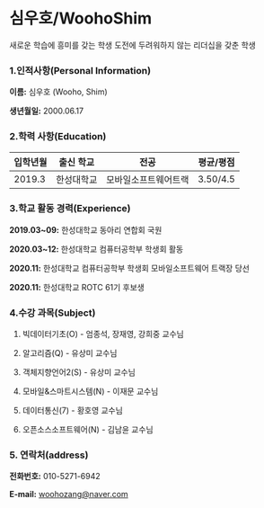 # 심우호/WoohoShim
새로운 학습에 흥미를 갖는 학생
도전에 두려워하지 않는 리더십을 갖춘 학생

### 1.인적사항(Personal Information)  
  **이름:** 심우호 (Wooho, Shim)

  **생년월일:** 2000.06.17
  
### 2.학력 사항(Education)  

| 입학년월 | 출신 학교 |전공 | 평균/평점 | 
| :---         |    :---:   |    :---:      | :---:       |  
| 2019.3 | 한성대학교   |모바일소프트웨어트랙| 3.50/4.5 |

### 3.학교 활동 경력(Experience)
  **2019.03~09:** 한성대학교 동아리 연합회 국원  
  
  **2020.03~12:** 한성대학교 컴퓨터공학부 학생회 활동  
  
  **2020.11:** 한성대학교 컴퓨터공학부 학생회 모바일소프트웨어 트랙장 당선  
  
  **2020.11:** 한성대학교 ROTC 61기 후보생
  
### 4.수강 과목(Subject)
  1. 빅데이터기초(O) - 엄종석, 장재영, 강희중 교수님  
  
  2. 알고리즘(Q) - 유상미 교수님  
  
  3. 객체지향언어2(S) - 유상미 교수님  
  
  4. 모바일&스마트시스템(N) - 이재문 교수님  
  
  5. 데이터통신(7) - 황호영 교수님  
    
  6. 오픈소스소프트웨어(N) - 김남윤 교수님
  
### 5. 연락처(address)
  **전화번호:** 010-5271-6942  
  
  **E-mail:** woohozang@naver.com
